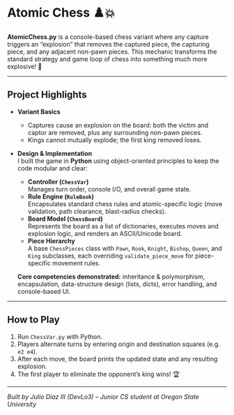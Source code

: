 # Atomic Chess ♟️💥

**AtomicChess.py** is a console-based chess variant where any capture triggers an “explosion” that removes the captured piece, the capturing piece, and any adjacent non-pawn pieces. This mechanic transforms the standard strategy and game loop of chess into something much more explosive! 🧨

---

## Project Highlights

- **Variant Basics**  
  - Captures cause an explosion on the board: both the victim and captor are removed, plus any surrounding non-pawn pieces.  
  - Kings cannot mutually explode; the first king removed loses.

- **Design & Implementation**  
  I built the game in **Python** using object-oriented principles to keep the code modular and clear:
  - **Controller (`ChessVar`)**  
    Manages turn order, console I/O, and overall game state.
  - **Rule Engine (`RuleBook`)**  
    Encapsulates standard chess rules and atomic-specific logic (move validation, path clearance, blast-radius checks).
  - **Board Model (`ChessBoard`)**  
    Represents the board as a list of dictionaries, executes moves and explosion logic, and renders an ASCII/Unicode board.
  - **Piece Hierarchy**  
    A base `ChessPieces` class with `Pawn`, `Rook`, `Knight`, `Bishop`, `Queen`, and `King` subclasses, each overriding `validate_piece_move` for piece-specific movement rules.

  **Core competencies demonstrated:** inheritance & polymorphism, encapsulation, data-structure design (lists, dicts), error handling, and console-based UI.

---

## How to Play

1. Run `ChessVar.py` with Python.  
2. Players alternate turns by entering origin and destination squares (e.g. `e2 e4`).  
3. After each move, the board prints the updated state and any resulting explosion.  
4. The first player to eliminate the opponent’s king wins! 🏆

---

*Built by Julio Diaz III (DevLo3) – Junior CS student at Oregon State University*  

